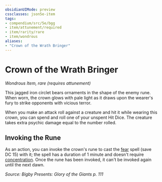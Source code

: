 ```yaml
---
obsidianUIMode: preview
cssclasses: json5e-item
tags:
- compendium/src/5e/bgg
- item/attunement/required
- item/rarity/rare
- item/wondrous
aliases: 
- "Crown of the Wrath Bringer"
---
```

# Crown of the Wrath Bringer
*Wondrous Item, rare (requires attunement)*  


This jagged iron circlet bears ornaments in the shape of the enemy rune. When worn, the crown glows with pale light as it draws upon the wearer's fury to strike opponents with vicious terror.

When you make an attack roll against a creature and hit it while wearing this crown, you can spend and roll one of your unspent Hit Dice. The creature takes extra psychic damage equal to the number rolled.

## Invoking the Rune

As an action, you can invoke the crown's rune to cast the [fear](/Systems/5e/spells/fear.md) spell (save DC 15) with it; the spell has a duration of 1 minute and doesn't require [concentration](/Systems/5e/rules/conditions.md#concentration). Once the rune has been invoked, it can't be invoked again until the next dawn.

*Source: Bigby Presents: Glory of the Giants p. 111*